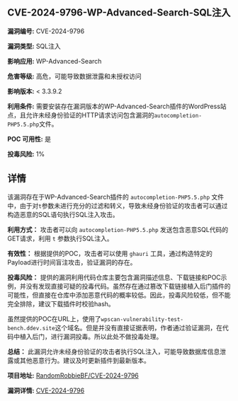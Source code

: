 ## CVE-2024-9796-WP-Advanced-Search-SQL注入

**漏洞编号:** CVE-2024-9796

**漏洞类型:** SQL注入

**影响应用:** WP-Advanced-Search

**危害等级:** 高危，可能导致数据泄露和未授权访问

**影响版本:** < 3.3.9.2

**利用条件:** 需要安装存在漏洞版本的WP-Advanced-Search插件的WordPress站点，且允许未经身份验证的HTTP请求访问包含漏洞的`autocompletion-PHP5.5.php`文件。

**POC 可用性:** 是

**投毒风险:** 1%

## 详情

该漏洞存在于WP-Advanced-Search插件的 `autocompletion-PHP5.5.php` 文件中，由于对`t`参数未进行充分的过滤和转义，导致未经身份验证的攻击者可以通过构造恶意的SQL语句执行SQL注入攻击。 

**利用方式：**
攻击者可以向 `autocompletion-PHP5.5.php` 发送包含恶意SQL代码的GET请求，利用 `t` 参数执行SQL注入。

**有效性：**
根据提供的POC，攻击者可以使用 `ghauri` 工具，通过构造特定的Payload进行时间盲注攻击，验证漏洞的存在。

**投毒风险：**
提供的漏洞利用代码仓库主要包含漏洞描述信息、下载链接和POC示例，并没有发现直接可疑的投毒代码。虽然存在通过篡改下载链接植入后门插件的可能性，但直接在仓库中添加恶意代码的概率较低。因此，投毒风险较低，但不能完全排除，建议下载插件时校验hash。

虽然提供的POC在URL上，使用了`wpscan-vulnerability-test-bench.ddev.site`这个域名。但是并没有直接证据表明，作者通过验证漏洞，在代码中植入后门，进行漏洞投毒。所以此处不做投毒处理。

**总结：**
此漏洞允许未经身份验证的攻击者执行SQL注入，可能导致数据库信息泄露或其他恶意行为。建议及时更新插件到最新版本。

**项目地址:** [RandomRobbieBF/CVE-2024-9796](https://github.com/RandomRobbieBF/CVE-2024-9796)

**漏洞详情:** [CVE-2024-9796](https://nvd.nist.gov/vuln/detail/CVE-2024-9796)